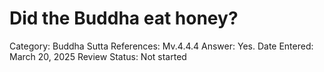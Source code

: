 # Did the Buddha eat honey?

Category: Buddha
Sutta References: Mv.4.4.4
Answer: Yes.
Date Entered: March 20, 2025
Review Status: Not started